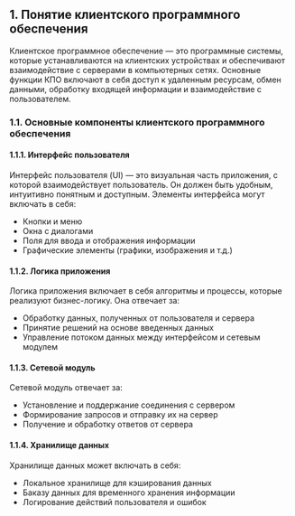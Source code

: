 ## 1. Понятие клиентского программного обеспечения

Клиентское программное обеспечение — это программные системы, которые устанавливаются на клиентских устройствах и обеспечивают взаимодействие с серверами в компьютерных сетях. Основные функции КПО включают в себя доступ к удаленным ресурсам, обмен данными, обработку входящей информации и взаимодействие с пользователем.
### 1.1. Основные компоненты клиентского программного обеспечения

#### 1.1.1. Интерфейс пользователя

Интерфейс пользователя (UI) — это визуальная часть приложения, с которой взаимодействует пользователь. Он должен быть удобным, интуитивно понятным и доступным. Элементы интерфейса могут включать в себя:
- Кнопки и меню
- Окна с диалогами
- Поля для ввода и отображения информации
- Графические элементы (графики, изображения и т.д.)

#### 1.1.2. Логика приложения

Логика приложения включает в себя алгоритмы и процессы, которые реализуют бизнес-логику. Она отвечает за:
- Обработку данных, полученных от пользователя и сервера
- Принятие решений на основе введенных данных
- Управление потоком данных между интерфейсом и сетевым модулем

#### 1.1.3. Сетевой модуль

Сетевой модуль отвечает за:
- Установление и поддержание соединения с сервером
- Формирование запросов и отправку их на сервер
- Получение и обработку ответов от сервера

#### 1.1.4. Хранилище данных

Хранилище данных может включать в себя:
- Локальное хранилище для кэширования данных
- Баказу данных для временного хранения информации
- Логирование действий пользователя и ошибок

